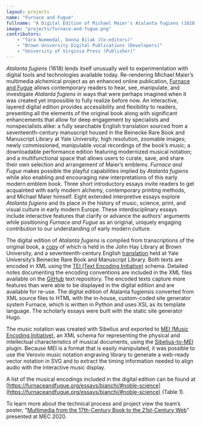```yaml
---
layout: projects
name: "Furnace and Fugue"
fullname: "A Digital Edition of Michael Maier's Atalanta fugiens (1618) with Scholarly Commentary"
image: "projects/furnace-and-fugue.png"
contributors: 
    - "Tara Nummedal, Donna Bilak (Co-editors)" 
    - "Brown University Digital Publications (Developers)"
    - "University of Virginia Press (Publisher)"
---
```

_Atalanta fugiens_ (1618) lends itself unusually well to experimentation with digital tools and technologies available today. Re-rendering Michael Maier’s multimedia alchemical project as an enhanced online publication, [Furnace and Fugue](https://furnaceandfugue.org/) allows contemporary readers to hear, see, manipulate, and investigate _Atalanta fugiens_ in ways that were perhaps imagined when it was created yet impossible to fully realize before now. An interactive, layered digital edition provides accessibility and flexibility to readers, presenting all the elements of the original book along with significant enhancements that allow for deep engagement by specialists and nonspecialists alike: a fully searchable English translation sourced from a seventeenth-century manuscript housed in the Beinecke Rare Book and Manuscript Library at Yale University; high resolution, zoomable images; newly commissioned, manipulable vocal recordings of the book’s music; a downloadable performance edition featuring modernized musical notation; and a multifunctional space that allows users to curate, save, and share their own selection and arrangement of Maier’s emblems. _Furnace and Fugue_ makes possible the playful capabilities implied by _Atalanta fugiens_ while also enabling and encouraging new interpretations of this early modern emblem book. Three short introductory essays invite readers to get acquainted with early modern alchemy, contemporary printing methods, and Michael Maier himself. Eight extended interpretive essays explore _Atalanta fugiens_ and its place in the history of music, science, print, and visual culture in early modern Europe. These interdisciplinary essays include interactive features that clarify or advance the authors’ arguments while positioning _Furnace and Fugue_ as an original, uniquely engaging contribution to our understanding of early modern culture.

The digital edition of _Atalanta fugiens_ is compiled from transcriptions of the original book, a [copy](https://repository.library.brown.edu/studio/item/bdr:698524/) of which is held in the John Hay Library at Brown University, and a seventeenth-century English [translation](https://brbl-dl.library.yale.edu/vufind/Record/4262893) held at Yale University’s Beinecke Rare Book and Manuscript Library. Both texts are encoded in XML using the [TEI (Text Encoding Initiative)](https://tei-c.org/) schema. Detailed notes documenting the encoding conventions are included in the XML files available on the [GitHub](https://github.com/Brown-University-Library/atalanta-texts) text repository. The encoded texts capture more features than were able to be displayed in the digital edition and are available for re-use. The digital edition of Atalanta fugiensis converted from XML source files to HTML with the in-house, custom-coded site generator system Furnace, which is written in Python and uses XSL as its template language. The scholarly essays were built with the static site generator Hugo.

The music notation was created with Sibelius and exported to [MEI (Music Encoding Initiative)](https://music-encoding.org/), an XML schema for representing the physical and intellectual characteristics of musical documents, using the [Sibelius-to-MEI](https://github.com/music-encoding/sibmei) plugin. Because MEI is a format that is easily manipulated, it was possible to use the Verovio music notation engraving library to generate a web-ready vector notation in SVG and to extract the timing information needed to align audio with the interactive music display.

A list of the musical encodings included in the digital edition can be found at [https://furnaceandfugue.org/essays/bianchi/#noble-science](https://furnaceandfugue.org/essays/bianchi/#noble-science) (Table 1). 

To learn more about the technical process and project view the team’s poster, "[Multimedia from the 17th-Century Book to the 21st-Century Web](https://doi.org/10.17613/ggym-sc21)" presented at MEC 2020.
